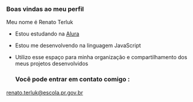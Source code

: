 ### Boas vindas ao meu perfil 

Meu nome é Renato Terluk

- Estou estudando na [Alura](https://www.alura.com.br)
- Estou me desenvolvendo na linguagem JavaScript
- Utilizo esse espaço para minha organização e compartilhamento dos meus projetos desenvolvidos

  ### Você pode entrar em contato comigo :

renato.terluk@escola.pr.gov.br


